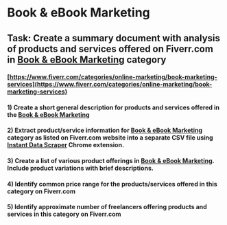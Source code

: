 # Book & eBook Marketing
## Task: Create a summary document with analysis of products and services offered on Fiverr.com in [Book & eBook Marketing](https://www.fiverr.com/categories/online-marketing/book-marketing-services) category
#### [https://www.fiverr.com/categories/online-marketing/book-marketing-services](https://www.fiverr.com/categories/online-marketing/book-marketing-services)
#### 1) Create a short general description for products and services offered in the [Book & eBook Marketing](https://www.fiverr.com/categories/online-marketing/book-marketing-services)
#### 2) Extract product/service information for [Book & eBook Marketing](https://www.fiverr.com/categories/online-marketing/book-marketing-services) category as listed on Fiverr.com website into a separate CSV file using [Instant Data Scraper](https://chrome.google.com/webstore/detail/instant-data-scraper/ofaokhiedipichpaobibbnahnkdoiiah) Chrome extension.
#### 3) Create a list of various product offerings in [Book & eBook Marketing](https://www.fiverr.com/categories/online-marketing/book-marketing-services). Include product variations with brief descriptions.
#### 4) Identify common price range for the products/services offered in this category on Fiverr.com
#### 5) Identify approximate number of freelancers offering products and services in this category on Fiverr.com
